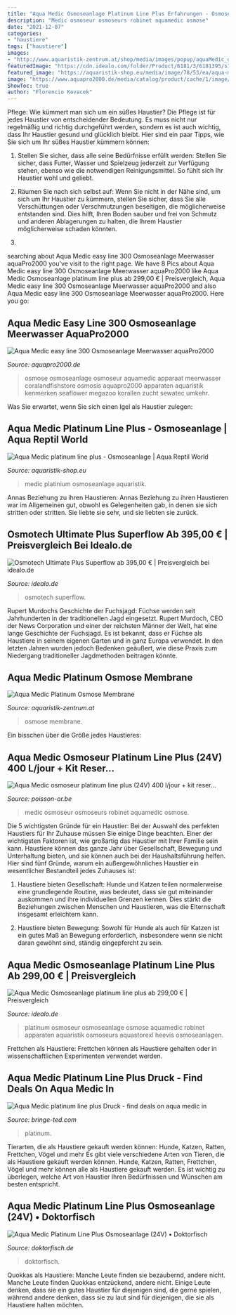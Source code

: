 ```yaml
---
title: "Aqua Medic Osmoseanlage Platinum Line Plus Erfahrungen - Osmose Osmoseanlage Osmoseur Aquamedic Apparaat Meerwasser Coralandfishstore Osmosis Aquapro2000 Apparaten Aquaristik Kenmerken Seaflower Megazoo Korallen Zucht Sewatec Umkehr"
description: "Medic osmoseur osmoseurs robinet aquamedic osmose"
date: "2021-12-07"
categories:
- "haustiere"
tags: ["haustiere"]
images:
- "http://www.aquaristik-zentrum.at/shop/media/images/popup/aquaMedic_osmose_platinum_membrane.jpg"
featuredImage: "https://cdn.idealo.com/folder/Product/6181/3/6181395/s1_produktbild_max_2/osmotech-ultimate-plus-superflow.jpg"
featured_image: "https://aquaristik-shop.eu/media/image/78/53/ea/aqua-medic-platinum-line-plus-12528-323Uk3eKd4NtIZXJ.jpg"
image: "https://www.aquapro2000.de/media/catalog/product/cache/1/image/1c6643041eecd79b11d8bbe3fbef5504/3/0/300_1.jpg"
ShowToc: true
author: "Florencio Kovacek"
---
```



Pflege: Wie kümmert man sich um ein süßes Haustier?
Die Pflege ist für jedes Haustier von entscheidender Bedeutung. Es muss nicht nur regelmäßig und richtig durchgeführt werden, sondern es ist auch wichtig, dass Ihr Haustier gesund und glücklich bleibt. Hier sind ein paar Tipps, wie Sie sich um Ihr süßes Haustier kümmern können:
1. Stellen Sie sicher, dass alle seine Bedürfnisse erfüllt werden: Stellen Sie sicher, dass Futter, Wasser und Spielzeug jederzeit zur Verfügung stehen, ebenso wie die notwendigen Reinigungsmittel. So fühlt sich Ihr Haustier wohl und geliebt.

2. Räumen Sie nach sich selbst auf: Wenn Sie nicht in der Nähe sind, um sich um Ihr Haustier zu kümmern, stellen Sie sicher, dass Sie alle Verschüttungen oder Verschmutzungen beseitigen, die möglicherweise entstanden sind. Dies hilft, Ihren Boden sauber und frei von Schmutz und anderen Ablagerungen zu halten, die Ihrem Haustier möglicherweise schaden könnten.

3.

	

		
searching about Aqua Medic easy line 300 Osmoseanlage Meerwasser aquaPro2000 you've visit to the right page. We have 8 Pics about Aqua Medic easy line 300 Osmoseanlage Meerwasser aquaPro2000 like Aqua Medic Osmoseanlage platinum line plus ab 299,00 € | Preisvergleich, Aqua Medic easy line 300 Osmoseanlage Meerwasser aquaPro2000 and also Aqua Medic easy line 300 Osmoseanlage Meerwasser aquaPro2000. Here you go:
		
    
## Aqua Medic Easy Line 300 Osmoseanlage Meerwasser AquaPro2000

<img loading=lazy src="https://www.aquapro2000.de/media/catalog/product/cache/1/image/1c6643041eecd79b11d8bbe3fbef5504/3/0/300_1.jpg" onerror="this.onerror=null;this.src='https://tse1.mm.bing.net/th?id=OIP.cGwXtiQL1dF6bZC2O1WurgHaHa&amp;pid=15.1';" alt="Aqua Medic easy line 300 Osmoseanlage Meerwasser aquaPro2000">

_Source: aquapro2000.de_

>osmose osmoseanlage osmoseur aquamedic apparaat meerwasser coralandfishstore osmosis aquapro2000 apparaten aquaristik kenmerken seaflower megazoo korallen zucht sewatec umkehr. 

	

Was Sie erwartet, wenn Sie sich einen Igel als Haustier zulegen:

    
## Aqua Medic Platinum Line Plus - Osmoseanlage | Aqua Reptil World

<img loading=lazy src="https://aquaristik-shop.eu/media/image/78/53/ea/aqua-medic-platinum-line-plus-12528-323Uk3eKd4NtIZXJ.jpg" onerror="this.onerror=null;this.src='https://tse2.mm.bing.net/th?id=OIP.0Zk59m2_5MQ1M25SlApwKgHaHa&amp;pid=15.1';" alt="Aqua Medic platinum line plus - Osmoseanlage | Aqua Reptil World">

_Source: aquaristik-shop.eu_

>medic platinium osmoseanlage aquaristik. 

	

Annas Beziehung zu ihren Haustieren: Annas Beziehung zu ihren Haustieren war im Allgemeinen gut, obwohl es Gelegenheiten gab, in denen sie sich stritten oder stritten. Sie liebte sie sehr, und sie liebten sie zurück.

    
## Osmotech Ultimate Plus Superflow Ab 395,00 € | Preisvergleich Bei Idealo.de

<img loading=lazy src="https://cdn.idealo.com/folder/Product/6181/3/6181395/s1_produktbild_max_2/osmotech-ultimate-plus-superflow.jpg" onerror="this.onerror=null;this.src='https://tse1.mm.bing.net/th?id=OIP.fiuxrfz3FM03zLRFsaSMiQHaKZ&amp;pid=15.1';" alt="Osmotech Ultimate Plus Superflow ab 395,00 € | Preisvergleich bei idealo.de">

_Source: idealo.de_

>osmotech superflow. 

	

Rupert Murdochs Geschichte der Fuchsjagd: Füchse werden seit Jahrhunderten in der traditionellen Jagd eingesetzt.
Rupert Murdoch, CEO der News Corporation und einer der reichsten Männer der Welt, hat eine lange Geschichte der Fuchsjagd. Es ist bekannt, dass er Füchse als Haustiere in seinem eigenen Garten und in ganz Europa verwendet. In den letzten Jahren wurden jedoch Bedenken geäußert, wie diese Praxis zum Niedergang traditioneller Jagdmethoden beitragen könnte.

    
## Aqua Medic Platinum Osmose Membrane

<img loading=lazy src="http://www.aquaristik-zentrum.at/shop/media/images/popup/aquaMedic_osmose_platinum_membrane.jpg" onerror="this.onerror=null;this.src='https://tse1.mm.bing.net/th?id=OIP.IuKYF7jeGdOjbcP0SPx2mwHaHZ&amp;pid=15.1';" alt="Aqua Medic Platinum Osmose Membrane">

_Source: aquaristik-zentrum.at_

>osmose membrane. 

	

Ein bisschen über die Größe jedes Haustieres:

    
## Aqua Medic Osmoseur Platinum Line Plus (24V) 400 L/jour + Kit Reser...

<img loading=lazy src="https://www.poisson-or.be/39390-large_default/aqua-medic-osmoseur-platinum-line-plus-24v-400-l-jour-kit-reservoir-et-robinet.jpg" onerror="this.onerror=null;this.src='https://tse1.mm.bing.net/th?id=OIP.Va9Q88RUZ6Iwfb1KMAF2IAAAAA&amp;pid=15.1';" alt="Aqua Medic osmoseur platinum line plus (24V) 400 l/jour + kit reser...">

_Source: poisson-or.be_

>medic osmoseur osmoseurs robinet aquamedic osmose. 

	

Die 5 wichtigsten Gründe für ein Haustier:
Bei der Auswahl des perfekten Haustiers für Ihr Zuhause müssen Sie einige Dinge beachten. Einer der wichtigsten Faktoren ist, wie großartig das Haustier mit Ihrer Familie sein kann. Haustiere können das ganze Jahr über Gesellschaft, Bewegung und Unterhaltung bieten, und sie können auch bei der Haushaltsführung helfen. Hier sind fünf Gründe, warum ein außergewöhnliches Haustier ein wesentlicher Bestandteil jedes Zuhauses ist:
1. Haustiere bieten Gesellschaft: Hunde und Katzen teilen normalerweise eine grundlegende Routine, was bedeutet, dass sie gut miteinander auskommen und ihre individuellen Grenzen kennen. Dies stärkt die Beziehungen zwischen Menschen und Haustieren, was die Elternschaft insgesamt erleichtern kann.

2. Haustiere bieten Bewegung: Sowohl für Hunde als auch für Katzen ist ein gutes Maß an Bewegung erforderlich, insbesondere wenn sie nicht daran gewöhnt sind, ständig eingepfercht zu sein.

    
## Aqua Medic Osmoseanlage Platinum Line Plus Ab 299,00 € | Preisvergleich

<img loading=lazy src="https://cdn.idealo.com/folder/Product/6068/6/6068693/s1_produktbild_max/osmoseanlage-platinum-line-plus.jpg" onerror="this.onerror=null;this.src='https://tse1.mm.bing.net/th?id=OIP.6SwxaBDH_h08yLU-bfbmFwHaI5&amp;pid=15.1';" alt="Aqua Medic Osmoseanlage platinum line plus ab 299,00 € | Preisvergleich">

_Source: idealo.de_

>platinum osmoseur osmoseanlage osmose aquamedic robinet apparaten aquaristik osmoseurs aquastorexl heevis osmoseanlagen. 

	

Frettchen als Haustiere: Frettchen können als Haustiere gehalten oder in wissenschaftlichen Experimenten verwendet werden.

    
## Aqua Medic Platinum Line Plus Druck - Find Deals On Aqua Medic In

<img loading=lazy src="https://bringe-ted.com/dmrvlw/pGQV9u4vHvQnA_-SgYe77AHaHa.jpg" onerror="this.onerror=null;this.src='https://tse3.mm.bing.net/th?id=OIP.7eHsgHtgpXsvCfGD1M-s9wAAAA&amp;pid=15.1';" alt="Aqua Medic platinum line plus Druck - find deals on aqua medic in">

_Source: bringe-ted.com_

>platinum. 

	

Tierarten, die als Haustiere gekauft werden können: Hunde, Katzen, Ratten, Frettchen, Vögel und mehr
Es gibt viele verschiedene Arten von Tieren, die als Haustiere gekauft werden können. Hunde, Katzen, Ratten, Frettchen, Vögel und mehr können alle als Haustiere gekauft werden. Es ist wichtig zu überlegen, welche Art von Haustier Ihren Bedürfnissen und Wünschen am besten entspricht.

    
## Aqua Medic Platinum Line Plus Osmoseanlage (24V) • Doktorfisch

<img loading=lazy src="https://doktorfisch.de/wp-content/uploads/2019/10/aqua_medic_umkehrosmoseanlage_platinum_line_plus_24v-510x600.jpg" onerror="this.onerror=null;this.src='https://tse1.mm.bing.net/th?id=OIP.KBZw0H12u3_RKoXc5kIjMAHaIt&amp;pid=15.1';" alt="Aqua Medic Platinum Line Plus Osmoseanlage (24V) • Doktorfisch">

_Source: doktorfisch.de_

>doktorfisch. 

	

Quokkas als Haustiere: Manche Leute finden sie bezaubernd, andere nicht.
Manche Leute finden Quokkas entzückend, andere nicht. Einige Leute denken, dass sie ein gutes Haustier für diejenigen sind, die gerne spielen, während andere denken, dass sie zu laut sind für diejenigen, die sie als Haustiere halten möchten.

